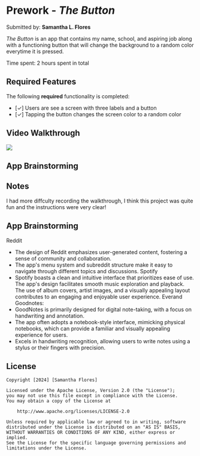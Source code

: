 # Prework - *The Button*

Submitted by: **Samantha L. Flores**

_The Button_ is an app that contains my name, school, and 
aspiring job along with a functioning button that 
will change the background to a random color everytime it is 
pressed.

Time spent: 2 hours spent in total

## Required Features

The following **required** functionality is completed:

- [✓] Users are see a screen with three labels and a button
- [✓] Tapping the button changes the screen color to a random color
 
## Video Walkthrough
<div>
    <a href="https://www.loom.com/share/ddfba2dc8a8d4ed7a9519d767a244468">
    </a>
    <a href="https://www.loom.com/share/ddfba2dc8a8d4ed7a9519d767a244468">
      <img style="max-width:600px;" src="https://cdn.loom.com/sessions/thumbnails/ddfba2dc8a8d4ed7a9519d767a244468-with-play.gif">
    </a>
  </div>
 


## App Brainstorming

## Notes
I had more diffculty recording the walkthrough, I think this project was 
quite fun and the instructions were very clear!


## App Brainstorming
Reddit
- The design of Reddit emphasizes user-generated content, fostering a sense of community and collaboration.
- The app's menu system and subreddit structure make it easy to navigate through different topics and discussions.
Spotify
- Spotify boasts a clean and intuitive interface that prioritizes ease of use. The app's design facilitates smooth music exploration and playback.
  The use of album covers, artist images, and a visually appealing layout contributes to an engaging and enjoyable user experience.
Everand 
 Goodnotes:
- GoodNotes is primarily designed for digital note-taking, with a focus on handwriting and annotation.
- The app often adopts a notebook-style interface, mimicking physical notebooks, which can provide a familiar and visually appealing experience for users.
- Excels in handwriting recognition, allowing users to write notes using a stylus or their fingers with precision.
   
## License

    Copyright [2024] [Samantha Flores]

    Licensed under the Apache License, Version 2.0 (the "License");
    you may not use this file except in compliance with the License.
    You may obtain a copy of the License at

        http://www.apache.org/licenses/LICENSE-2.0

    Unless required by applicable law or agreed to in writing, software
    distributed under the License is distributed on an "AS IS" BASIS,
    WITHOUT WARRANTIES OR CONDITIONS OF ANY KIND, either express or implied.
    See the License for the specific language governing permissions and
    limitations under the License.


